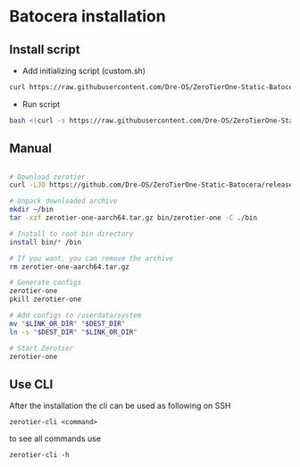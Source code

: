 # Batocera installation
## Install script
 - Add initializing script (custom.sh)
```sh
curl https://raw.githubusercontent.com/Dre-OS/ZeroTierOne-Static-Batocera/main/custom.sh >> custom.sh
```
 - Run script
```sh
bash <(curl -s https://raw.githubusercontent.com/Dre-OS/ZeroTierOne-Static-Batocera/main/Batocera.sh)
```

## Manual
```sh

# Download zerotier
curl -LJO https://github.com/Dre-OS/ZeroTierOne-Static-Batocera/releases/latest/download/zerotier-one-aarch64.tar.gz

# Unpack downloaded archive
mkdir ~/bin
tar -xzf zerotier-one-aarch64.tar.gz bin/zerotier-one -C ./bin

# Install to root bin directory
install bin/* /bin

# If you want, you can remove the archive
rm zerotier-one-aarch64.tar.gz

# Generate configs
zerotier-one
pkill zerotier-one

# Add configs to /userdata/system
mv "$LINK_OR_DIR" "$DEST_DIR"
ln -s "$DEST_DIR" "$LINK_OR_DIR"

# Start Zerotier
zerotier-one
```

## Use CLI

After the installation the cli can be used as following on SSH

```
zerotier-cli <command>
```

to see all commands use 

```
zerotier-cli -h
```
